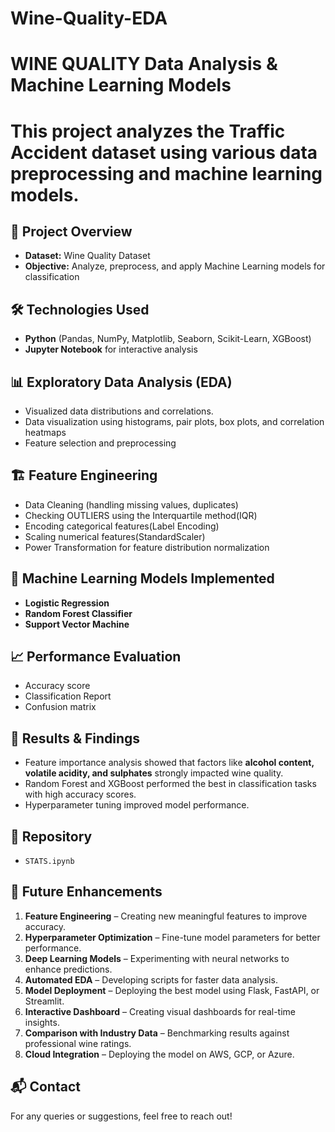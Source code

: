 # Wine-Quality-EDA
# WINE QUALITY Data Analysis & Machine Learning Models
# This project analyzes the Traffic Accident dataset using various data preprocessing and machine learning models.

## 📌 Project Overview
 -  **Dataset:** Wine Quality Dataset
 -  **Objective:** Analyze, preprocess, and apply Machine Learning models for classification

## 🛠 Technologies Used
  - **Python** (Pandas, NumPy, Matplotlib, Seaborn, Scikit-Learn, XGBoost)
  - **Jupyter Notebook** for interactive analysis
    
## 📊 Exploratory Data Analysis (EDA)
 - Visualized data distributions and correlations.
 - Data visualization using histograms, pair plots, box plots, and correlation heatmaps
 - Feature selection and preprocessing

 ## 🏗️ Feature Engineering
  - Data Cleaning (handling missing values, duplicates)
  - Checking OUTLIERS using the Interquartile method(IQR)
  - Encoding categorical features(Label Encoding)
  - Scaling numerical features(StandardScaler)
  - Power Transformation for feature distribution normalization

  ## 🤖 Machine Learning Models Implemented
   -  **Logistic Regression** 
   -  **Random Forest Classifier**
   -  **Support Vector Machine**

  ## 📈  Performance Evaluation
   - Accuracy score
   - Classification Report
   - Confusion matrix

 ## 🚀 Results & Findings
  - Feature importance analysis showed that factors like **alcohol content, volatile acidity, 
    and sulphates** strongly impacted wine quality.
  - Random Forest and XGBoost performed the best in classification tasks with high accuracy 
    scores.
  - Hyperparameter tuning improved model performance.

 ## 📂 Repository
  - `STATS.ipynb` 
  
 ## 🔮 Future Enhancements
  1. **Feature Engineering** – Creating new meaningful features to improve accuracy.
  2. **Hyperparameter Optimization** – Fine-tune model parameters for better performance.
  3. **Deep Learning Models** – Experimenting with neural networks to enhance predictions.
  4. **Automated EDA** – Developing scripts for faster data analysis.
  5. **Model Deployment** – Deploying the best model using Flask, FastAPI, or Streamlit.
  6. **Interactive Dashboard** – Creating visual dashboards for real-time insights.
  7. **Comparison with Industry Data** – Benchmarking results against professional wine ratings.
  8. **Cloud Integration** – Deploying the model on AWS, GCP, or Azure.

## 📬 Contact
   For any queries or suggestions, feel free to reach out!
